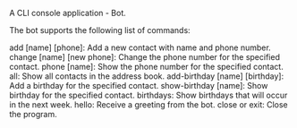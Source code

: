 A CLI console application - Bot.

The bot supports the following list of commands:

add [name] [phone]: Add a new contact with name and phone number.
change [name] [new phone]: Change the phone number for the specified contact.
phone [name]: Show the phone number for the specified contact.
all: Show all contacts in the address book.
add-birthday [name] [birthday]: Add a birthday for the specified contact.
show-birthday [name]: Show birthday for the specified contact.
birthdays: Show birthdays that will occur in the next week.
hello: Receive a greeting from the bot.
close or exit: Close the program.
